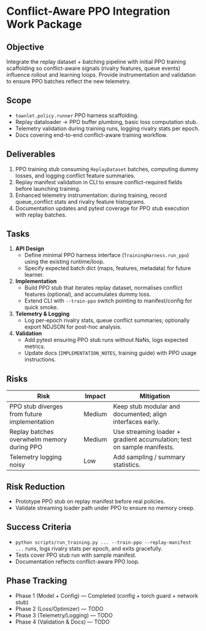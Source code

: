 # Conflict-Aware PPO Integration Work Package

## Objective
Integrate the replay dataset + batching pipeline with initial PPO training scaffolding so conflict-aware signals (rivalry features, queue events) influence rollout and learning loops. Provide instrumentation and validation to ensure PPO batches reflect the new telemetry.

## Scope
- `townlet.policy.runner` PPO harness scaffolding.
- Replay dataloader → PPO buffer plumbing, basic loss computation stub.
- Telemetry validation during training runs, logging rivalry stats per epoch.
- Docs covering end-to-end conflict-aware training workflow.

## Deliverables
1. PPO training stub consuming `ReplayDataset` batches, computing dummy losses, and logging conflict feature summaries.
2. Replay manifest validation in CLI to ensure conflict-required fields before launching training.
3. Enhanced telemetry instrumentation: during training, record queue_conflict stats and rivalry feature histograms.
4. Documentation updates and pytest coverage for PPO stub execution with replay batches.

## Tasks
1. **API Design**
   - Define minimal PPO harness interface (`TrainingHarness.run_ppo`) using the existing runtime/loop.
   - Specify expected batch dict (maps, features, metadata) for future learner.
2. **Implementation**
   - Build PPO stub that iterates replay dataset, normalises conflict features (optional), and accumulates dummy loss.
   - Extend CLI with `--train-ppo` switch pointing to manifest/config for quick smoke.
3. **Telemetry & Logging**
   - Log per-epoch rivalry stats, queue conflict summaries; optionally export NDJSON for post-hoc analysis.
4. **Validation**
   - Add pytest ensuring PPO stub runs without NaNs, logs expected metrics.
   - Update docs (`IMPLEMENTATION_NOTES`, training guide) with PPO usage instructions.

## Risks
| Risk | Impact | Mitigation |
| --- | --- | --- |
| PPO stub diverges from future implementation | Medium | Keep stub modular and documented; align interfaces early. |
| Replay batches overwhelm memory during PPO | Medium | Use streaming loader + gradient accumulation; test on sample manifests. |
| Telemetry logging noisy | Low | Add sampling / summary statistics. |

## Risk Reduction
- Prototype PPO stub on replay manifest before real policies.
- Validate streaming loader path under PPO to ensure no memory creep.

## Success Criteria
- `python scripts/run_training.py ... --train-ppo --replay-manifest ...` runs, logs rivalry stats per epoch, and exits gracefully.
- Tests cover PPO stub run with sample manifest.
- Documentation reflects conflict-aware PPO loop.

## Phase Tracking
- Phase 1 (Model + Config) — Completed (config + torch guard + network stub)
- Phase 2 (Loss/Optimizer) — TODO
- Phase 3 (Telemetry/Logging) — TODO
- Phase 4 (Validation & Docs) — TODO
